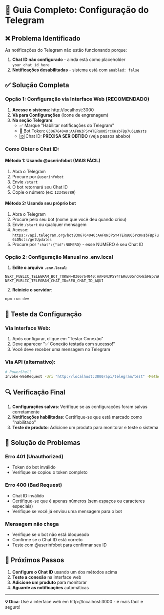 # 🤖 Guia Completo: Configuração do Telegram

## ❌ Problema Identificado
As notificações do Telegram não estão funcionando porque:
1. **Chat ID não configurado** - ainda está como placeholder `your_chat_id_here`
2. **Notificações desabilitadas** - sistema está com `enabled: false`

## ✅ Solução Completa

### Opção 1: Configuração via Interface Web (RECOMENDADO)

1. **Acesse o sistema**: http://localhost:3000
2. **Vá para Configurações** (ícone de engrenagem)
3. **Na seção Telegram**:
   - ✅ Marque "Habilitar notificações do Telegram"
   - 📝 Bot Token: `8306764040:AAF0N3PSY4TERuU05rcKHsbFBp7u6LQNsts`
   - 🆔 Chat ID: **PRECISA SER OBTIDO** (veja passos abaixo)

### Como Obter o Chat ID:

#### Método 1: Usando @userinfobot (MAIS FÁCIL)
1. Abra o Telegram
2. Procure por `@userinfobot`
3. Envie `/start`
4. O bot retornará seu Chat ID
5. Copie o número (ex: `123456789`)

#### Método 2: Usando seu próprio bot
1. Abra o Telegram
2. Procure pelo seu bot (nome que você deu quando criou)
3. Envie `/start` ou qualquer mensagem
4. Acesse: `https://api.telegram.org/bot8306764040:AAF0N3PSY4TERuU05rcKHsbFBp7u6LQNsts/getUpdates`
5. Procure por `"chat":{"id":NUMERO}` - esse NUMERO é seu Chat ID

### Opção 2: Configuração Manual no .env.local

1. **Edite o arquivo `.env.local`**:
```env
NEXT_PUBLIC_TELEGRAM_BOT_TOKEN=8306764040:AAF0N3PSY4TERuU05rcKHsbFBp7u6LQNsts
NEXT_PUBLIC_TELEGRAM_CHAT_ID=SEU_CHAT_ID_AQUI
```

2. **Reinicie o servidor**:
```bash
npm run dev
```

## 🧪 Teste da Configuração

### Via Interface Web:
1. Após configurar, clique em "Testar Conexão"
2. Deve aparecer "✅ Conexão testada com sucesso!"
3. Você deve receber uma mensagem no Telegram

### Via API (alternativo):
```bash
# PowerShell
Invoke-WebRequest -Uri "http://localhost:3000/api/telegram/test" -Method POST -Headers @{"Content-Type"="application/json"} -Body '{"botToken":"8306764040:AAF0N3PSY4TERuU05rcKHsbFBp7u6LQNsts","chatId":"SEU_CHAT_ID"}'
```

## 🔍 Verificação Final

1. **Configurações salvas**: Verifique se as configurações foram salvas corretamente
2. **Notificações habilitadas**: Certifique-se que está marcado como "habilitado"
3. **Teste de produto**: Adicione um produto para monitorar e teste o sistema

## 🚨 Solução de Problemas

### Erro 401 (Unauthorized)
- Token do bot inválido
- Verifique se copiou o token completo

### Erro 400 (Bad Request)
- Chat ID inválido
- Certifique-se que é apenas números (sem espaços ou caracteres especiais)
- Verifique se você já enviou uma mensagem para o bot

### Mensagem não chega
- Verifique se o bot não está bloqueado
- Confirme se o Chat ID está correto
- Teste com @userinfobot para confirmar seu ID

## 📱 Próximos Passos

1. **Configure o Chat ID** usando um dos métodos acima
2. **Teste a conexão** na interface web
3. **Adicione um produto** para monitorar
4. **Aguarde as notificações** automáticas

---

**💡 Dica**: Use a interface web em http://localhost:3000 - é mais fácil e seguro!